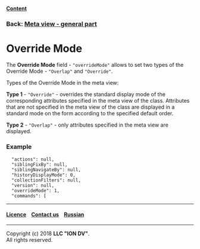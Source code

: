 #### [Content](/docs/en/index.md)

### Back: [Meta view - general part](meta_view_main.md)

# Override Mode

The **Override Mode** field - `"overrideMode"` allows to set two types of the Override Mode - `"Overlap"` and `"Override"`.

Types of the Override Mode in the meta view:

**Type 1** - `"Override"` - overrides the standard display mode of the corresponding attributes specified in the meta view of the class. Attributes that are not specified in the meta view of the class are displayed in a standard mode on the form according to the specified default order.

**Type 2** - `"Overlap"` - only attributes specified in the meta view are displayed.

### Example

```
  "actions": null,
  "siblingFixBy": null,
  "siblingNavigateBy": null,
  "historyDisplayMode": 0,
  "collectionFilters": null,
  "version": null,
  "overrideMode": 1, 
  "commands": [

```
--------------------------------------------------------------------------  


 #### [Licence](/LICENSE) &ensp;  [Contact us](https://iondv.com/portal/contacts) &ensp;  [Russian](/docs/ru/2_system_description/metadata_structure/meta_view/overridemode.md)   &ensp;
<div><img src="https://mc.iondv.com/watch/local/docs/framework" style="position:absolute; left:-9999px;" height=1 width=1 alt="iondv metrics"></div>       



--------------------------------------------------------------------------  

Copyright (c) 2018 **LLC "ION DV"**.  
All rights reserved. 